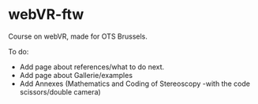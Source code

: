 # webVR-ftw
 Course on webVR, made for OTS Brussels.

 To do:
 - Add page about references/what to do next.
 - Add page about Gallerie/examples
 - Add Annexes (Mathematics and Coding of Stereoscopy -with the code scissors/double camera)
